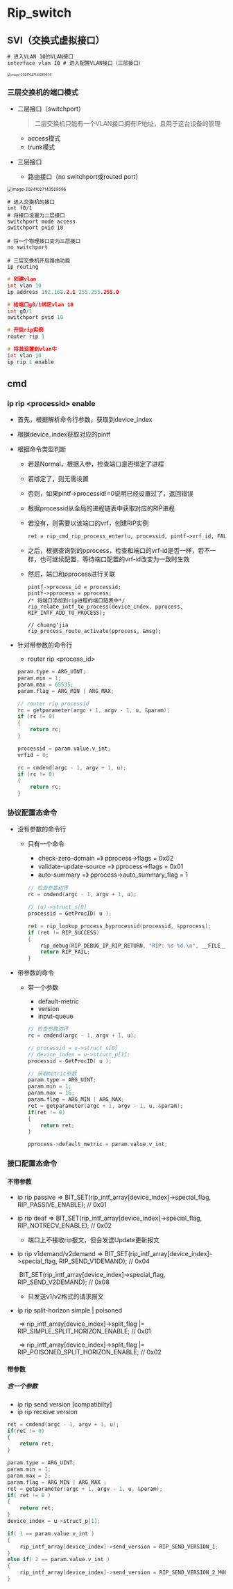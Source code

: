 # Rip_switch

## SVI（交换式虚拟接口）

```cmd
# 进入VLAN 10的VLAN接口
interface vlan 10 # 进入配置VLAN接口（三层接口）
```

<img src="./Rip_switch命令.assets/image-20241027135049434.png" alt="image-20241027135049434" style="zoom:50%;" />

### 三层交换机的端口模式

- 二层接口（switchport）

  > 二层交换机只能有一个VLAN接口拥有IP地址，且用于这台设备的管理

  - access模式
  - trunk模式

- 三层接口

  - 路由接口（no switchport或routed port）

<img src="./Rip_switch命令.assets/image-20241027143529596.png" alt="image-20241027143529596" style="zoom: 67%;" />

```
# 进入交换机的接口
int f0/1
# 将接口设置为二层接口
switchport mode access
switchport pvid 10

# 将一个物理接口变为三层接口
no switchport 
```

```
# 三层交换机开启路由功能
ip routing

```











```c
# 创建vlan
int vlan 10
ip address 192.168.2.1 255.255.255.0

# 给端口g0/1绑定vlan 10
int g0/1
switchport pvid 10

# 开启rip实例
router rip 1

# 将其设置到vlan中
int vlan 10
ip rip 1 enable
```











## cmd

### ip rip \<processid> enable

- 首先，根据解析命令行参数，获取到device_index

- 根据device_index获取对应的pintf

- 根据命令类型判断

  - 若是Normal，根据入参，检查端口是否绑定了进程

  - 若绑定了，则无需设置

  - 否则，如果pintf->processid!=0说明已经设置过了，返回错误

  - 根据processid从全局的进程链表中获取对应的RIP进程

  - 若没有，则需要以该端口的vrf，创建RIP实例

    ```cmd
    ret = rip_cmd_rip_process_enter(u, processid, pintf->vrf_id, FALSE);
    ```

  - 之后，根据查询到的pprocess，检查和端口的vrf-id是否一样，若不一样，也可继续配置，等待端口配置的vrf-id改变为一致时生效

  - 然后，端口和pprocess进行关联

    ```
    pintf->process_id = processid;
    pintf->pprocess = pprocess;
    /* 将端口添加到rip进程的端口链表中*/
    rip_relate_intf_to_process(device_index, pprocess, RIP_INTF_ADD_TO_PROCESS);
    
    // chuang'jia
    rip_process_route_activate(pprocess, &msg);
    ```






- 针对带参数的命令行

  - router rip <process_id>

  ```c
  param.type = ARG_UINT;
  param.min = 1;
  param.max = 65535;
  param.flag = ARG_MIN | ARG_MAX;
  
  // router rip processid
  rc = getparameter(argc + 1, argv - 1, u, &param);
  if (rc != 0)
  {
      return rc;
  }
  
  processid = param.value.v_int;
  vrfid = 0;
  
  rc = cmdend(argc - 1, argv + 1, u);
  if (rc != 0)
  {
      return rc;
  }
  ```



### 协议配置态命令

- 没有参数的命令行

  - 只有一个命令

    - check-zero-domain          =》 pprocess->flags =  0x02
    - validate-update-source   =》  pprocess->flags = 0x01
    - auto-summary                  =》  pprocess->auto_summary_flag = 1

    ```c
    // 检查参数边界
    rc = cmdend(argc - 1, argv + 1, u);
    
    // (u)->struct_s[0]
    processid = GetProcID( u );
    
    ret = rip_lookup_process_byprocessid(processid, &pprocess);
    if (ret != RIP_SUCCESS)
    {
        rip_debug(RIP_DEBUG_IP_RIP_RETURN, "RIP: %s %d.\n", __FILE__,__LINE__);
        return RIP_FAIL;
    }
    ```

    

- 带参数的命令

  - 带一个参数

    - default-metric <metric>
    - version <value>
    - input-queue <value >

    ```c
    // 检查参数边界
    rc = cmdend(argc - 1, argv + 1, u);
    
    // processid = u->struct_s[0]
    // device_index = u->struct_p[1];
    processid = GetProcID( u );
    
    // 获取metric参数
    param.type = ARG_UINT;
    param.min = 1;
    param.max = 16;
    param.flag = ARG_MIN | ARG_MAX;
    ret = getparameter(argc + 1, argv - 1, u, &param);
    if(ret != 0) 
    {
        return ret;
    }
    
    pprocess->default_metric = param.value.v_int;
    ```

    

### 接口配置态命令

#### 不带参数

- ip rip passive       =>  BIT_SET(rip_intf_array[device_index]->special_flag, RIP_PASSIVE_ENABLE);     // 0x01

- ip rip deaf            =>  BIT_SET(rip_intf_array[device_index]->special_flag, RIP_NOTRECV_ENABLE);   // 0x02   

  - 端口上不接收rip报文，但会发送Update更新报文        

- ip rip v1demand/v2demand =>  BIT_SET(rip_intf_array[device_index]->special_flag, RIP_SEND_V1DEMAND); // 0x04

  ​							 BIT_SET(rip_intf_array[device_index]->special_flag, RIP_SEND_V2DEMAND); // 0x08

  - 只发送v1/v2格式的请求报文                         

- ip rip split-horizon simple | poisoned  

  ​                                         => rip_intf_array[device_index]->split_flag |= RIP_SIMPLE_SPLIT_HORIZON_ENABLE; // 0x01

  ​                                         => rip_intf_array[device_index]->split_flag |= RIP_POISONED_SPLIT_HORIZON_ENABLE;  // 0x02

  

#### 带参数

##### 含一个参数

- ip rip send version <version> [compatibilty]
- ip rip receive version <version>

```c
ret = cmdend(argc - 1, argv + 1, u);
if(ret != 0)
{
    return ret;
}

param.type = ARG_UINT;
param.min = 1;
param.max = 2;
param.flag = ARG_MIN | ARG_MAX ;
ret = getparameter(argc + 1, argv - 1, u, &param);
if( ret != 0 )
{
    return ret;
}
device_index = u->struct_p[1];

if( 1 == param.value.v_int )
{
    rip_intf_array[device_index]->send_version = RIP_SEND_VERSION_1;
}
else if( 2 == param.value.v_int )
{
    rip_intf_array[device_index]->send_version = RIP_SEND_VERSION_2_MULTICAST;
}


```

